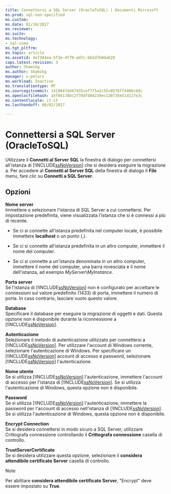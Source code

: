 ```yaml
---
title: Connettersi a SQL Server (OracleToSQL) | Documenti Microsoft
ms.prod: sql-non-specified
ms.custom: 
ms.date: 01/19/2017
ms.reviewer: 
ms.suite: 
ms.technology:
- sql-ssma
ms.tgt_pltfrm: 
ms.topic: article
ms.assetid: 4ef384ea-5f3e-4f70-ad7c-b62d7b0da628
caps.latest.revision: 3
author: Shamikg
ms.author: Shamikg
manager: v-pelars
ms.workload: Inactive
ms.translationtype: MT
ms.sourcegitcommit: 1419847dd47435cef775a2c55c0578ff4406cddc
ms.openlocfilehash: a5f84178bc2f70dfd04239ec130735e51d117e3c
ms.contentlocale: it-it
ms.lasthandoff: 08/02/2017

---
```

# <a name="connect-to-sql-server--oracletosql"></a>Connettersi a SQL Server (OracleToSQL)
Utilizzare il **Connetti al Server SQL** la finestra di dialogo per connettersi all'istanza di [!INCLUDE[ssNoVersion](../../includes/ssnoversion_md.md)] che si desidera eseguire la migrazione a. Per accedere al **Connetti al Server SQL** della finestra di dialogo il **File** menu, fare clic su **Connetti a SQL Server**.  
  
## <a name="options"></a>Opzioni  
**Nome server**  
Immettere o selezionare l'istanza di SQL Server a cui connettersi. Per impostazione predefinita, viene visualizzata l'istanza che si è connessi a più di recente.  
  
-   Se ci si connette all'istanza predefinita nel computer locale, è possibile immettere **localhost** o un punto (**.**).  
  
-   Se ci si connette all'istanza predefinita in un altro computer, immettere il nome del computer.  
  
-   Se ci si connette a un'istanza denominata in un altro computer, immettere il nome del computer, una barra rovesciata e il nome dell'istanza, ad esempio *MyServer*\\*MyInstance*.  
  
**Porta server**  
Se l'istanza di [!INCLUDE[ssNoVersion](../../includes/ssnoversion_md.md)] non è configurato per accettare le connessioni sul valore predefinito (1433) di porta, immettere il numero di porta. In caso contrario, lasciare vuoto questo valore.  
  
**Database**  
Specificare il database per eseguire la migrazione di oggetti e dati. Questa opzione non è disponibile durante la riconnessione a [!INCLUDE[ssNoVersion](../../includes/ssnoversion_md.md)].  
  
**Autenticazione**  
Selezionare il metodo di autenticazione utilizzato per connettersi a [!INCLUDE[ssNoVersion](../../includes/ssnoversion_md.md)]. Per utilizzare l'account di Windows corrente, selezionare l'autenticazione di Windows. Per specificare un [!INCLUDE[ssNoVersion](../../includes/ssnoversion_md.md)] account di accesso e password, selezionare [!INCLUDE[ssNoVersion](../../includes/ssnoversion_md.md)] l'autenticazione.  
  
**Nome utente**  
Se si utilizza [!INCLUDE[ssNoVersion](../../includes/ssnoversion_md.md)] l'autenticazione, immettere l'account di accesso per l'istanza di [!INCLUDE[ssNoVersion](../../includes/ssnoversion_md.md)]. Se si utilizza l'autenticazione di Windows, questa opzione non è disponibile.  
  
**Password**  
Se si utilizza [!INCLUDE[ssNoVersion](../../includes/ssnoversion_md.md)] l'autenticazione, immettere la password per l'account di accesso nell'istanza di [!INCLUDE[ssNoVersion](../../includes/ssnoversion_md.md)]. Se si utilizza l'autenticazione di Windows, questa opzione non è disponibile.  
  
**Encrypt Connection**  
Se si desidera connettersi in modo sicuro a SQL Server, utilizzare Crittografa connessione controllando il **Crittografa connessione** casella di controllo.  
  
**TrustServerCertificate**  
Se si desidera utilizzare questa opzione, selezionare il **considera attendibile certificato Server** casella di controllo.  
  
> [!NOTE]  
> Per abilitare **considera attendibile certificato Server**, "Encrypt" deve essere impostato su **True**.  
  

